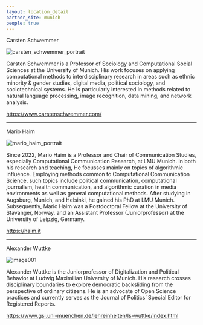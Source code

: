 ```yaml
---
layout: location_detail
partner_site: munich
people: true
---
```

Carsten Schwemmer


![carsten_schwemmer_portrait](https://user-images.githubusercontent.com/121235087/212951021-6d8f3a43-479a-4c3f-9bf2-09b13764825b.jpg)

Carsten Schwemmer is a Professor of Sociology and Computational Social Sciences at the University of Munich. His work focuses on applying computational methods to interdisciplinary research in areas such as ethnic minority & gender studies, digital media, political sociology, and sociotechnical systems. He is particularly interested in methods related to natural language processing, image recognition, data mining, and network analysis.

https://www.carstenschwemmer.com/

---

Mario Haim


![mario_haim_portrait](https://user-images.githubusercontent.com/121235087/212951247-dbb69cdf-7bec-4bd1-8719-7b154599b181.jpg)


Since 2022, Mario Haim is a Professor and Chair of Communication Studies, especially Computational Communication Research, at LMU Munich. In both his research and teaching, He focusses mainly on topics of algorithmic influence. Employing methods common to Computational Communication Science, such topics include political communication, computational journalism, health communication, and algorithmic curation in media environments as well as general computational methods. After studying in Augsburg, Munich, and Helsinki, he gained his PhD at LMU Munich. Subsequently, Mario Haim was a Postdoctoral Fellow at the University of Stavanger, Norway, and an Assistant Professor (Juniorprofessor) at the University of Leipzig, Germany. 

https://haim.it


---

Alexander Wuttke

![image001](https://user-images.githubusercontent.com/121235087/213725916-844079cb-2608-4b95-a223-fb3bd5c182a2.jpg)

Alexander Wuttke is the Juniorprofessor of Digitalization and Political Behavior at Ludwig Maximilian University of Munich. His research crosses disciplinary boundaries to explore democratic backsliding from the perspective of ordinary citizens. He is an advocate of Open Science practices and currently serves as the Journal of Politics’ Special Editor for Registered Reports.

https://www.gsi.uni-muenchen.de/lehreinheiten/ls-wuttke/index.html

